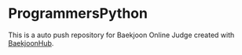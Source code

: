 # ProgrammersPython
This is a auto push repository for Baekjoon Online Judge created with [BaekjoonHub](https://github.com/BaekjoonHub/BaekjoonHub).

